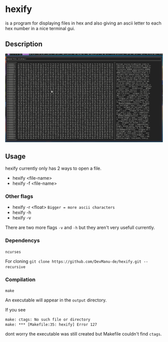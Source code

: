 # hexify
is a program for displaying files in hex and also giving an ascii letter to each hex number in a nice terminal gui.
## Description
![img](img/20210331.175128.jpg)

## Usage
hexify currently only has 2 ways to open a file.
- hexify \<file-name>
- hexify -f \<file-name>

### Other flags
- hexify -r \<float> `Bigger = more ascii characters`
- hexify -h
- hexify -v 

There are two more flags `-v` and `-h` but they aren't very usefull currently.

### Dependencys
`ncurses`

For cloning
`git clone https://github.com/DevManu-de/hexify.git --recursive`

### Compilation
`make`

An executable will appear in the `output` directory.

If you see
```
make: ctags: No such file or directory
make: *** [Makefile:35: hexify] Error 127
```
dont worry the executable was still created but Makefile couldn't find `ctags`.
